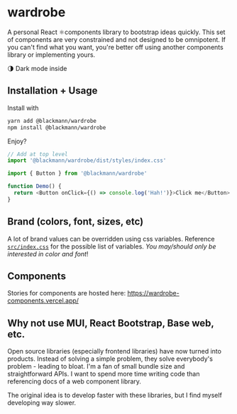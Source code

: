 # wardrobe

A personal React ⚛️components library to bootstrap ideas quickly. This set of components are very constrained and not
designed to be omnipotent. If you can't find what you want, you're better off using another components library or
implementing yours.

🌗 Dark mode inside

## Installation + Usage

Install with

```sh
yarn add @blackmann/wardrobe
npm install @blackmann/wardrobe
```

Enjoy?

```javascript
// Add at top level
import '@blackmann/wardrobe/dist/styles/index.css'

import { Button } from '@blackmann/wardrobe'

function Demo() {
  return <Button onClick={() => console.log('Hah!')}>Click me</Button>
}

```

## Brand (colors, font, sizes, etc)

A lot of brand values can be overridden using css variables. Reference [`src/index.css`](src/index.css) for the possible
list of
variables. _You may/should only be interested in color and font_!

## Components

Stories for components are hosted here: https://wardrobe-components.vercel.app/

## Why not use MUI, React Bootstrap, Base web, etc.

Open source libraries (especially frontend libraries) have now turned into products. Instead of solving a simple
problem, they solve everybody's problem - leading to bloat. I'm a fan of small bundle size and straightforward APIs.
I want to spend more time writing code than referencing docs of a web component library.

The original idea is to develop faster with these libraries, but I find myself developing way slower.
